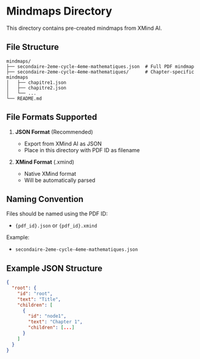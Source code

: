 # Mindmaps Directory

This directory contains pre-created mindmaps from XMind AI.

## File Structure

```
mindmaps/
├── secondaire-2eme-cycle-4eme-mathematiques.json  # Full PDF mindmap
├── secondaire-2eme-cycle-4eme-mathematiques/      # Chapter-specific mindmaps
│   ├── chapitre1.json
│   ├── chapitre2.json
│   └── ...
└── README.md
```

## File Formats Supported

1. **JSON Format** (Recommended)
   - Export from XMind AI as JSON
   - Place in this directory with PDF ID as filename

2. **XMind Format** (.xmind)
   - Native XMind format
   - Will be automatically parsed

## Naming Convention

Files should be named using the PDF ID:
- `{pdf_id}.json` or `{pdf_id}.xmind`

Example:
- `secondaire-2eme-cycle-4eme-mathematiques.json`

## Example JSON Structure

```json
{
  "root": {
    "id": "root",
    "text": "Title",
    "children": [
      {
        "id": "node1",
        "text": "Chapter 1",
        "children": [...]
      }
    ]
  }
}
```